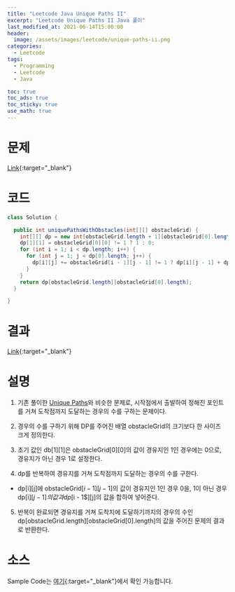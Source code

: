 ```yaml
---
title: "Leetcode Java Unique Paths II"
excerpt: "Leetcode Unique Paths II Java 풀이"
last_modified_at: 2021-06-14T15:00:00
header:
  image: /assets/images/leetcode/unique-paths-ii.png
categories:
  - Leetcode
tags:
  - Programming
  - Leetcode
  - Java

toc: true
toc_ads: true
toc_sticky: true
use_math: true
---
```

# 문제
[Link](https://leetcode.com/problems/unique-paths-ii/){:target="_blank"}

# 코드
```java
class Solution {

  public int uniquePathsWithObstacles(int[][] obstacleGrid) {
    int[][] dp = new int[obstacleGrid.length + 1][obstacleGrid[0].length + 1];
    dp[1][1] = obstacleGrid[0][0] != 1 ? 1 : 0;
    for (int i = 1; i < dp.length; i++) {
      for (int j = 1; j < dp[0].length; j++) {
        dp[i][j] += obstacleGrid[i - 1][j - 1] != 1 ? dp[i][j - 1] + dp[i - 1][j] : 0;
      }
    }
    return dp[obstacleGrid.length][obstacleGrid[0].length];
  }

}
```

# 결과
[Link](https://leetcode.com/submissions/detail/507663085/){:target="_blank"}

# 설명
1. 기존 풀이한 [Unique Paths](../unique-paths/)와 비슷한 문제로, 시작점에서 출발하여 정해진 포인트를 거쳐 도착점까지 도달하는 경우의 수를 구하는 문제이다.

2. 경우의 수를 구하기 위해 DP를 주어진 배열 obstacleGrid의 크기보다 한 사이즈 크게 정의한다.

3. 초기 값인 db[1][1]은 obstacleGrid[0][0]의 값이 경유지인 1인 경우에는 0으로, 경유지가 아닌 경우 1로 설정한다.

4. dp를 반복하여 경유지를 거쳐 도착점까지 도달하는 경우의 수를 구한다.
- dp[i][j]에 obstacleGrid[$i - 1$][$j - 1$]의 값이 경유지인 1인 경우 0을, 1이 아닌 경우 dp[i][$j - 1]의 값과 dp[$i - 1$][j]의 값을 합하여 넣어준다.

5. 반복이 완료되면 경유지를 거쳐 도착지에 도달하기까지의 경우의 수인 dp[obstacleGrid.length][obstacleGrid[0].length]의 값을 주어진 문제의 결과로 반환한다.

# 소스
Sample Code는 [여기](https://github.com/GracefulSoul/leetcode/blob/master/src/main/java/gracefulsoul/problems/UniquePathsII.java){:target="_blank"}에서 확인 가능합니다.